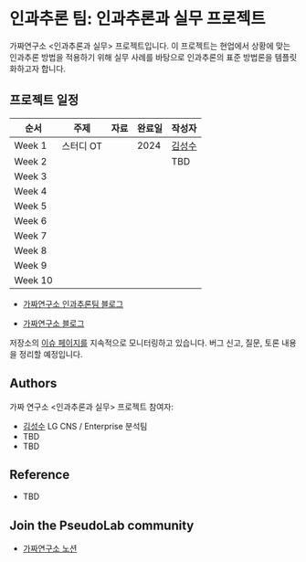 # 인과추론 팀: 인과추론과 실무 프로젝트

가짜연구소 <인과추론과 실무> 프로젝트입니다. 이 프로젝트는 현업에서 상황에 맞는 인과추론 방법을 적용하기 위해  실무 사례를 바탕으로 인과추론의 표준 방법론을 템플릿화하고자 합니다. 

## 프로젝트 일정

| 순서    | 주제      | 자료 | 완료일 | 작성자                                 |
| ------- | --------- | ---- | ------ | -------------------------------------- |
| Week 1  | 스터디 OT |      | 2024   | [김성수](https://github.com/fenzhantw) |
| Week 2  |           |      |        | TBD                                    |
| Week 3  |           |      |        |                                        |
| Week 4  |           |      |        |                                        |
| Week 5  |           |      |        |                                        |
| Week 6  |           |      |        |                                        |
| Week 7  |           |      |        |                                        |
| Week 8  |           |      |        |                                        |
| Week 9  |           |      |        |                                        |
| Week 10 |           |      |        |                                        |

- [가짜연구소 인과추론팀 블로그](https://causalinferencelab.github.io/)

- [가짜연구소 블로그](https://pseudolab.github.io/)

저장소의 [이슈 페이지를](https://github.com/CausalInferenceLab/causal-inference-practice/issues) 지속적으로 모니터링하고 있습니다.  버그 신고, 질문, 토론 내용을 정리할 예정입니다.

## Authors

가짜 연구소 <인과추론과 실무> 프로젝트 참여자:

- [김성수](https://github.com/fenzhantw) LG CNS / Enterprise 분석팀 
- TBD
- TBD



## Reference

- TBD
  

## Join the PseudoLab community

- [가짜연구소 노션](https://pseudo-lab.com/chanrankim/Pseudo-Lab-c42db6652c1b45c3ba4bfe157c70cf09)
